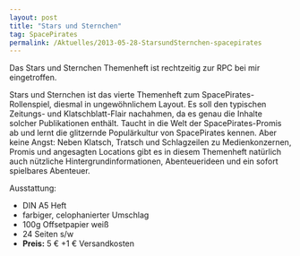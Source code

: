 ```yaml
---
layout: post
title: "Stars und Sternchen"
tag: SpacePirates
permalink: /Aktuelles/2013-05-28-StarsundSternchen-spacepirates
---
```


Das Stars und Sternchen Themenheft ist rechtzeitig zur RPC bei mir eingetroffen.

Stars und Sternchen ist das vierte Themenheft zum SpacePirates-Rollenspiel, diesmal in ungewöhnlichem Layout. Es soll den typischen Zeitungs- und Klatschblatt-Flair nachahmen, da es genau die Inhalte solcher Publikationen enthält. Taucht in die Welt der SpacePirates-Promis ab und lernt die glitzernde Populärkultur von SpacePirates kennen. Aber keine Angst: Neben Klatsch, Tratsch und Schlagzeilen zu Medienkonzernen, Promis und angesagten Locations gibt es in diesem Themenheft natürlich auch nützliche Hintergrundinformationen, Abenteuerideen und ein sofort spielbares Abenteuer.

Ausstattung:

- DIN A5 Heft
- farbiger, celophanierter Umschlag
- 100g Offsetpapier weiß
- 24 Seiten s/w
- **Preis:** 5 &euro; +1 &euro; Versandkosten
